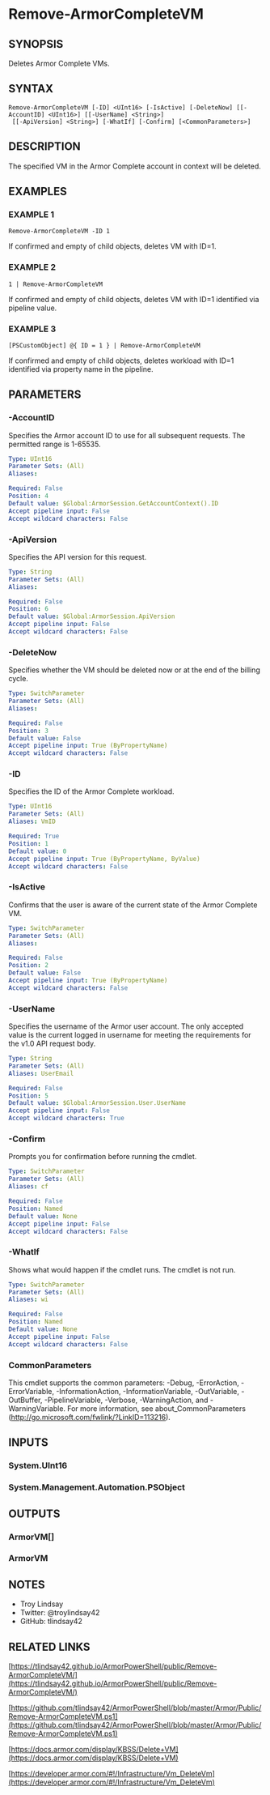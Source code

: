 # Remove-ArmorCompleteVM

## SYNOPSIS
Deletes Armor Complete VMs.

## SYNTAX

```
Remove-ArmorCompleteVM [-ID] <UInt16> [-IsActive] [-DeleteNow] [[-AccountID] <UInt16>] [[-UserName] <String>]
 [[-ApiVersion] <String>] [-WhatIf] [-Confirm] [<CommonParameters>]
```

## DESCRIPTION
The specified VM in the Armor Complete account in context will be deleted.

## EXAMPLES

### EXAMPLE 1
```
Remove-ArmorCompleteVM -ID 1
```

If confirmed and empty of child objects, deletes VM with ID=1.

### EXAMPLE 2
```
1 | Remove-ArmorCompleteVM
```

If confirmed and empty of child objects, deletes VM with ID=1 identified
via pipeline value.

### EXAMPLE 3
```
[PSCustomObject] @{ ID = 1 } | Remove-ArmorCompleteVM
```

If confirmed and empty of child objects, deletes workload with ID=1 identified
via property name in the pipeline.

## PARAMETERS

### -AccountID
Specifies the Armor account ID to use for all subsequent requests. 
The
permitted range is 1-65535.

```yaml
Type: UInt16
Parameter Sets: (All)
Aliases:

Required: False
Position: 4
Default value: $Global:ArmorSession.GetAccountContext().ID
Accept pipeline input: False
Accept wildcard characters: False
```

### -ApiVersion
Specifies the API version for this request.

```yaml
Type: String
Parameter Sets: (All)
Aliases:

Required: False
Position: 6
Default value: $Global:ArmorSession.ApiVersion
Accept pipeline input: False
Accept wildcard characters: False
```

### -DeleteNow
Specifies whether the VM should be deleted now or at the end of the billing
cycle.

```yaml
Type: SwitchParameter
Parameter Sets: (All)
Aliases:

Required: False
Position: 3
Default value: False
Accept pipeline input: True (ByPropertyName)
Accept wildcard characters: False
```

### -ID
Specifies the ID of the Armor Complete workload.

```yaml
Type: UInt16
Parameter Sets: (All)
Aliases: VmID

Required: True
Position: 1
Default value: 0
Accept pipeline input: True (ByPropertyName, ByValue)
Accept wildcard characters: False
```

### -IsActive
Confirms that the user is aware of the current state of the Armor Complete VM.

```yaml
Type: SwitchParameter
Parameter Sets: (All)
Aliases:

Required: False
Position: 2
Default value: False
Accept pipeline input: True (ByPropertyName)
Accept wildcard characters: False
```

### -UserName
Specifies the username of the Armor user account. 
The only accepted value is
the current logged in username for meeting the requirements for the v1.0 API
request body.

```yaml
Type: String
Parameter Sets: (All)
Aliases: UserEmail

Required: False
Position: 5
Default value: $Global:ArmorSession.User.UserName
Accept pipeline input: False
Accept wildcard characters: True
```

### -Confirm
Prompts you for confirmation before running the cmdlet.

```yaml
Type: SwitchParameter
Parameter Sets: (All)
Aliases: cf

Required: False
Position: Named
Default value: None
Accept pipeline input: False
Accept wildcard characters: False
```

### -WhatIf
Shows what would happen if the cmdlet runs.
The cmdlet is not run.

```yaml
Type: SwitchParameter
Parameter Sets: (All)
Aliases: wi

Required: False
Position: Named
Default value: None
Accept pipeline input: False
Accept wildcard characters: False
```

### CommonParameters
This cmdlet supports the common parameters: -Debug, -ErrorAction, -ErrorVariable, -InformationAction, -InformationVariable, -OutVariable, -OutBuffer, -PipelineVariable, -Verbose, -WarningAction, and -WarningVariable.
For more information, see about_CommonParameters (http://go.microsoft.com/fwlink/?LinkID=113216).

## INPUTS

### System.UInt16
### System.Management.Automation.PSObject
## OUTPUTS

### ArmorVM[]
### ArmorVM
## NOTES
- Troy Lindsay
- Twitter: @troylindsay42
- GitHub: tlindsay42

## RELATED LINKS

[https://tlindsay42.github.io/ArmorPowerShell/public/Remove-ArmorCompleteVM/](https://tlindsay42.github.io/ArmorPowerShell/public/Remove-ArmorCompleteVM/)

[https://github.com/tlindsay42/ArmorPowerShell/blob/master/Armor/Public/Remove-ArmorCompleteVM.ps1](https://github.com/tlindsay42/ArmorPowerShell/blob/master/Armor/Public/Remove-ArmorCompleteVM.ps1)

[https://docs.armor.com/display/KBSS/Delete+VM](https://docs.armor.com/display/KBSS/Delete+VM)

[https://developer.armor.com/#!/Infrastructure/Vm_DeleteVm](https://developer.armor.com/#!/Infrastructure/Vm_DeleteVm)

